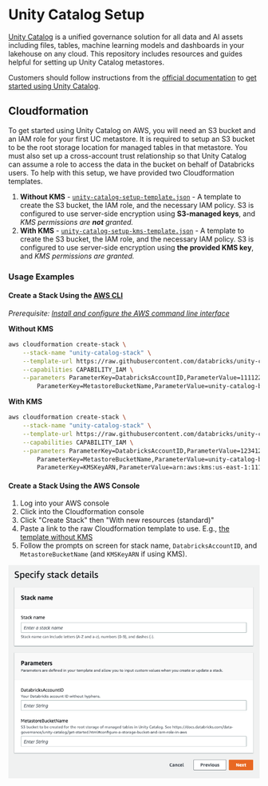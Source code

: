 # Unity Catalog Setup

[Unity Catalog](https://docs.databricks.com/data-governance/unity-catalog/index.html) is a unified governance solution for all data and AI assets including files, tables, machine learning models and dashboards in your lakehouse on any cloud. This repository includes resources and guides helpful for setting up Unity Catalog metastores.

Customers should follow instructions from the [official documentation](https://docs.databricks.com/data-governance/unity-catalog/index.html) to [get started using Unity Catalog](https://docs.databricks.com/data-governance/unity-catalog/get-started.html).

## Cloudformation

To get started using Unity Catalog on AWS, you will need an S3 bucket and an IAM role for your first UC metastore. It is required to setup an S3 bucket to be the root storage location for managed tables in that metastore. You must also set up a cross-account trust relationship so that Unity Catalog can assume a role to access the data in the bucket on behalf of Databricks users. To help with this setup, we have provided two Cloudformation templates.

1. **Without KMS** - [`unity-catalog-setup-template.json`](cloudformation/unity-catalog-template.json) - A template to create the S3 bucket, the IAM role, and the necessary IAM policy. S3 is configured to use server-side encryption using **S3-managed keys**, and _KMS permissions are **not** granted._
2. **With KMS** - [`unity-catalog-setup-kms-template.json`](cloudformation/unity-catalog-kms-template.json) - A template to create the S3 bucket, the IAM role, and the necessary IAM policy. S3 is configured to use server-side encryption using **the provided KMS key**, and _KMS permissions are granted._

### Usage Examples

#### Create a Stack Using the [AWS CLI](https://aws.amazon.com/cli/)

_Prerequisite: [Install and configure the AWS command line interface](https://docs.aws.amazon.com/cli/latest/userguide/getting-started-install.html)_

**Without KMS**

```bash
aws cloudformation create-stack \
	--stack-name "unity-catalog-stack" \
	--template-url https://raw.githubusercontent.com/databricks/unity-catalog-setup/main/cloudformation/unity-catalog-setup-template.json \
	--capabilities CAPABILITY_IAM \
	--parameters ParameterKey=DatabricksAccountID,ParameterValue=111122223333 \
		ParameterKey=MetastoreBucketName,ParameterValue=unity-catalog-bucket
```

**With KMS**

```bash
aws cloudformation create-stack \
	--stack-name "unity-catalog-stack" \
	--template-url https://raw.githubusercontent.com/databricks/unity-catalog-setup/main/cloudformation/unity-catalog-setup-kms-template.json \
	--capabilities CAPABILITY_IAM \
	--parameters ParameterKey=DatabricksAccountID,ParameterValue=123412341234 \
		ParameterKey=MetastoreBucketName,ParameterValue=unity-catalog-bucket \
		ParameterKey=KMSKeyARN,ParameterValue=arn:aws:kms:us-east-1:111122223333:key/really-long-key-identifier
```

#### Create a Stack Using the AWS Console

1. Log into your AWS console
2. Click into the Cloudformation console
3. Click "Create Stack" then "With new resources (standard)"
4. Paste a link to the raw Cloudformation template to use. E.g., [the template without KMS](https://raw.githubusercontent.com/databricks/unity-catalog-setup/main/cloudformation/unity-catalog-setup-template.json)
5. Follow the prompts on screen for stack name, `DatabricksAccountID`, and `MetastoreBucketName` (and `KMSKeyARN` if using KMS).

![](cloudformation/uc-cloudformation-ui.png)
